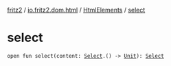 [fritz2](../../index.md) / [io.fritz2.dom.html](../index.md) / [HtmlElements](index.md) / [select](./select.md)

# select

`open fun select(content: `[`Select`](../-select/index.md)`.() -> `[`Unit`](https://kotlinlang.org/api/latest/jvm/stdlib/kotlin/-unit/index.html)`): `[`Select`](../-select/index.md)